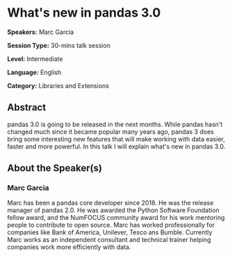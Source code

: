 # What's new in pandas 3.0

**Speakers:** Marc Garcia

**Session Type:** 30-mins talk session

**Level:** Intermediate

**Language:** English

**Category:** Libraries and Extensions

## Abstract

pandas 3.0 is going to be released in the next months. While pandas hasn't changed much since it became popular many years ago, pandas 3 does bring some interesting new features that will make working with data easier, faster and more powerful. In this talk I will explain what's new in pandas 3.0.


## About the Speaker(s)

### Marc Garcia

Marc has been a pandas core developer since 2018. He was the release manager of pandas 2.0. He was awarded the Python Software Foundation fellow award, and the NumFOCUS community award for his work mentoring people to contribute to open source. Marc has worked professionally for companies like Bank of America, Unilever, Tesco ans Bumble. Currently Marc works as an independent consultant and technical trainer helping companies work more efficiently with data.